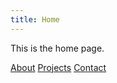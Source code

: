 ```yaml
---
title: Home
---
```


This is the home page.

[About](about.md)
[Projects](projects.md)
[Contact](contact.md)
